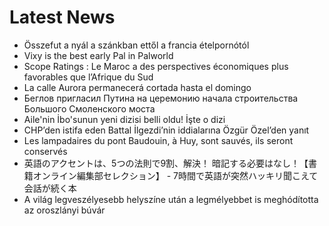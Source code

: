 # Latest News
-  Összefut a nyál a szánkban ettől a francia ételpornótól
-  Vixy is the best early Pal in Palworld
-  Scope Ratings : Le Maroc a des perspectives économiques plus favorables que l’Afrique du Sud
-  La calle Aurora permanecerá cortada hasta el domingo
-  Беглов пригласил Путина на церемонию начала строительства Большого Смоленского моста
-  Aile'nin İbo'sunun yeni dizisi belli oldu! İşte o dizi
-  CHP’den istifa eden Battal İlgezdi’nin iddialarına Özgür Özel’den yanıt
-  Les lampadaires du pont Baudouin, à Huy, sont sauvés, ils seront conservés
-  英語のアクセントは、5つの法則で9割、解決！ 暗記する必要はなし！【書籍オンライン編集部セレクション】 - 7時間で英語が突然ハッキリ聞こえて会話が続く本
-  A világ legveszélyesebb helyszíne után a legmélyebbet is meghódította az oroszlányi búvár
